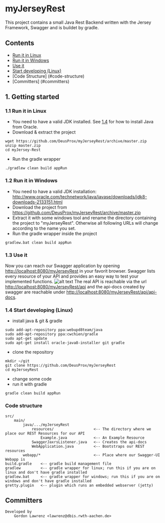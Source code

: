 # myJerseyRest

This project contains a small Java Rest Backend written with the Jersey Framework, Swagger and is buildet by gradle.
## Contents
* [Run it in Linux](#11-run-it-in-linux)
* [Run it in Windows](#12-run-it-in-windows)
* [Use it](#13-use-it)
* [Start developing (Linux)](#14-start-developing-linux)
* [Code Structure] (#code-structure)
* [Committers] (#committers)

## 1. Getting started
### 1.1 Run it in Linux
* You need to have a valid JDK installed. See [1.4](#14-start-developing-linux) for how to install Java from Oracle.
* Download & extract the project
```
wget https://github.com/DeusProx/myJerseyRest/archive/master.zip
unzip master.zip
cd myJersey-Rest
```
* Run the gradle wrapper
```
./gradlew clean build appRun
```

### 1.2 Run it in Windows
* You need to have a valid JDK installation: http://www.oracle.com/technetwork/java/javase/downloads/jdk8-downloads-2133151.html
* Download the project from https://github.com/DeusProx/myJerseyRest/archive/master.zip
* Extract it with some windows tool and rename the directory containing the project to "myJerseyRest". Otherwise all following URLs will change according to the name you set.
* Run the gradle wrapper inside the project
```
gradlew.bat clean build appRun
```

### 1.3 Use it
Now you can reach our Swagger application by opening [http://localhost:8080/myJerseyRest](http://localhost:8080/myJerseyRest) in your favorit browser. Swagger lists every resource of your API and provides an easy way to test your implemented functions.
![alt text](https://github.com/DeusProx/myJerseyRest/blob/master/docu/jersey.swagger.example.png "Logo Title Text 1")
The real API is reachable via the url [http://localhost:8080/myJerseyRest/api](http://localhost:8080/myJerseyRest/api) and the api-docs created by swagger are reachable under [http://localhost:8080/myJerseyRest/api/api-docs](http://localhost:8080/myJerseyRest/api/api-docs).
### 1.4 Start developing (Linux)
* install java & git & gradle
```
sudo add-apt-repository ppa:webupd8team/java
sudo add-apt-repository ppa:cwchien/gradle
sudo apt-get update
sudo apt-get install oracle-java8-installer git gradle
```
* clone the repository
```
mkdir ~/git
git clone https://github.com/DeusProx/myJerseyRest
cd myJerseyRest
```
* change some code
* run it with gradle
```
gradle clean build appRun
```

### Code structure
```
src/
    main/
        java/.../myJerseyRest
            resources/                  <-- The directory where we place our REST Resources for our API
                Example.java            <-- An Example Resource
            SwaggerJaxrsListener.java   <-- Creates the api-docs
            WebApplication.java         <-- Bootstraps our REST resources
        webapp/*                        <-- Place where our Swagger-UI Webapp is
build.gradle    <-- gradle build management file
gradlew         <-- gradle wrapper for linux; run this if you are on linux and don't have gradle installed
gradlew.bat     <-- gradle wrapper for windows; run this if you are on windows and don't have gradle installed
gretty.plugin   <-- plugin which runs an embedded webserver (jetty)
```
## Committers
```
Developed by
    Gordon Lawrenz <lawrenz@dbis.rwth-aachen.de>
```
